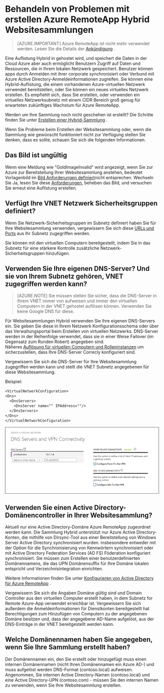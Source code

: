 
<properties
    pageTitle="Behandeln von Problemen mit erstellen RemoteApp Hybrid Websitesammlungen | Microsoft Azure"
    description="Informationen Sie zum Behandeln von Problemen mit der RemoteApp Hybrid Websitesammlung Erstellung Fehlern"
    services="remoteapp"
    documentationCenter=""
    authors="vkbucha"
    manager="mbaldwin" />

<tags
    ms.service="remoteapp"
    ms.workload="compute"
    ms.tgt_pltfrm="na"
    ms.devlang="na"
    ms.topic="article"
    ms.date="08/15/2016"
    ms.author="elizapo" />



# <a name="troubleshoot-creating-azure-remoteapp-hybrid-collections"></a>Behandeln von Problemen mit erstellen Azure RemoteApp Hybrid Websitesammlungen

> [AZURE.IMPORTANT]
> Azure RemoteApp ist nicht mehr verwendet werden. Lesen Sie die Details der [Ankündigung](https://go.microsoft.com/fwlink/?linkid=821148) .

Eine Auflistung Hybrid in gehostet wird, und speichert die Daten in der Cloud Azure aber auch ermöglicht Benutzern Zugriff auf Daten und Ressourcen, die in Ihrem lokalen Netzwerk gespeichert. Benutzer können apps durch Anmelden mit ihrer corporate synchronisiert oder Verbund mit Azure Active Directory-Anmeldeinformationen zugreifen. Sie können eine Hybrid-Auflistung, die einem vorhandenen Azure-virtuellen Netzwerk verwendet bereitstellen, oder Sie können ein neues virtuelles Netzwerk erstellen. Es empfiehlt sich, dass Sie erstellen, oder verwenden ein virtuelles Netzwerksubnetz mit einem CIDR Bereich groß genug für erwarteten zukünftiges Wachstum für Azure RemoteApp.

Werden um Ihre Sammlung noch nicht geschehen ist erstellt? Die Schritte finden Sie unter [Erstellen einer Hybrid-Sammlung](remoteapp-create-hybrid-deployment.md) .

Wenn Sie Probleme beim Erstellen der Websitesammlung oder, wenn die Sammlung wie gewünscht funktioniert nicht zur Verfügung stellen Sie denken, dass es sollte, schauen Sie sich die folgenden Informationen.

## <a name="your-image-is-invalid"></a>Das Bild ist ungültig ##
Wenn eine Meldung wie "GoldImageInvalid" wird angezeigt, wenn Sie zur Azure zur Bereitstellung Ihrer Websitesammlung anstehen, bedeutet Vorlagenbild im [Bild Anforderungen definiert](remoteapp-imagereqs.md)nicht entsprechen. Wechseln Sie Ja, lesen Sie diese [Anforderungen](remoteapp-imagereqs.md), beheben das Bild, und versuchen Sie erneut eine Auflistung erstellen.



## <a name="does-your-vnet-have-network-security-groups-defined"></a>Verfügt Ihre VNET Netzwerk Sicherheitsgruppen definiert? ##
Wenn Sie Netzwerk-Sicherheitsgruppen im Subnetz definiert haben Sie für Ihre Websitesammlung verwenden, vergewissern Sie sich diese [URLs und Ports](remoteapp-ports.md) aus Ihr Subnetz zugegriffen werden.

Sie können mit den virtuellen Computern bereitgestellt, indem Sie in das Subnetz für eine stärkere Kontrolle zusätzliche Netzwerk-Sicherheitsgruppen hinzufügen.

## <a name="are-you-using-your-own-dns-servers-and-are-they-accessible-from-your-vnet-subnet"></a>Verwenden Sie Ihre eigenen DNS-Server? Und sie von Ihrem Subnetz gehören, VNET zugegriffen werden kann? ##
>[AZURE.NOTE] Sie müssen stellen Sie sicher, dass die DNS-Server in Ihrem VNET immer von aufweisen und immer den virtuellen Computern in der VNET gehostet auflösen können. Verwenden Sie keine Google DNS für diese.


Für Websitesammlungen Hybrid verwenden Sie Ihre eigenen DNS-Servers ein. Sie geben Sie diese in Ihrem Netzwerk Konfigurationsschema oder über das Verwaltungsportal beim Erstellen von virtuellen Netzwerks. DNS-Server werden in der Reihenfolge verwendet, dass sie in einer Weise Failover (im Gegensatz zum Runden Robert) angegeben sind.  
Näheres [Auflösung für virtuellen Computern und Rolleninstanzen](../virtual-network/virtual-networks-name-resolution-for-vms-and-role-instances.md) um sicherzustellen, dass Ihre DNS-Server Correcly konfiguriert sind.

Vergewissern Sie sich die DNS-Server für Ihre Websitesammlung zugegriffen werden kann und stellt die VNET Subnetz angegebenen für diese Websitesammlung.

Beispiel:

    <VirtualNetworkConfiguration>
    <Dns>
      <DnsServers>
        <DnsServer name="" IPAddress=""/>
      </DnsServers>
    </Dns>
    </VirtualNetworkConfiguration>

![Definieren der DNS-Einträge](./media/remoteapp-hybridtrouble/dnsvpn.png)

## <a name="are-you-using-an-active-directory-domain-controller-in-your-collection"></a>Verwenden Sie einen Active Directory-Domänencontroller in Ihrer Websitesammlung? ##
Aktuell nur eine Active Directory-Domäne Azure RemoteApp zugeordnet werden kann. Die Sammlung Hybrid unterstützt nur Azure Active Directory-Konten, die mithilfe von Dirsync-Tool aus einer Bereitstellung von Windows Server Active Directory synchronisiert wurden. insbesondere entweder mit der Option für die Synchronisierung von Kennwörtern synchronisiert oder mit Active Directory Federation Services (AD FS) Föderation konfiguriert synchronisiert. Sie müssen zum Erstellen einer benutzerdefinierten Domänennamens, die das UPN Domänensuffix für Ihre Domäne lokalen entspricht und Verzeichnisintegration einrichten.

Weitere Informationen finden Sie unter [Konfigurieren von Active Directory für Azure RemoteApp](remoteapp-ad.md) .

Vergewissern Sie sich die Angaben Domäne gültig sind und Domain Controller aus den virtuellen Computer erstellt haben, in dem Subnetz for Remote Azure-App verwendet erreichbar ist. Vergewissern Sie sich außerdem die Anmeldeinformationen für Dienstkonten bereitgestellt hat Berechtigungen zum Hinzufügen von Computern zu der angegebenen Domäne besitzen und, dass der angegebene AD-Name aufgelöst, aus der DNS-Einträge in der VNET bereitgestellt werden kann.

## <a name="what-domain-name-did-you-specify-when-you-created-your-collection"></a>Welche Domänennamen haben Sie angegeben, wenn Sie Ihre Sammlung erstellt haben? ##

Der Domänennamen ein, den Sie erstellt oder hinzugefügt muss einen internen Domänennamen (nicht Ihren Domänennamen ein Azure AD-) und muss aufgelöst werden DNS-Format (contoso.local) aufweisen. Angenommen, Sie internen Active Directory-Namen (contoso.local) und eine Active Directory-UPN (contoso.com) - müssen Sie den internen Namen zu verwenden, wenn Sie Ihre Websitesammlung erstellen.
